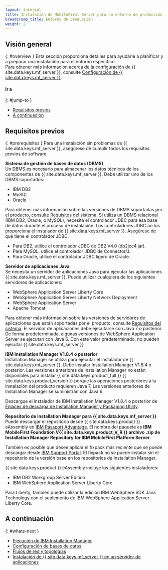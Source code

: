 ```yaml
---
layout: tutorial
title: Instalación de MobileFirst Server para un entorno de producción
breadcrumb_title: Entorno de producción
weight: 2
---
```

<!-- NLS_CHARSET=UTF-8 -->
## Visión general
{: #overview }
Esta sección proporciona detalles para ayudarle a planificar y a preparar una instalación para el entorno específico.  
Para obtener más información acerca de la configuración de {{ site.data.keys.mf_server }}, consulte [Configuración de {{ site.data.keys.mf_server }}](server-configuration).

#### Ir a
{: #jump-to }

* [Requisitos previos](#prerequisites)
* [A continuación](#whats-next)

## Requisitos previos
{: #prerequisites }
Para una instalación sin problemas de {{ site.data.keys.mf_server }}, asegúrese de cumplir todos los requisitos previos de software.

**Sistema de gestión de bases de datos (DBMS)**  
Un DBMS es necesario para almacenar los datos técnicos de los componentes de {{ site.data.keys.mf_server }}. Debe utilizar uno de los DBMS soportados:

* IBM DB2 
* MySQL
* Oracle

Para obtener más información sobre las versiones de DBMS soportadas por el producto, consulte [Requisitos del sistema](../../product-overview/requirements). Si utiliza un DBMS relacional (IBM DB2, Oracle, o MySQL), necesita el controlador JDBC para esa base de datos durante el proceso de instalación. Los controladores JDBC no los proporciona el instalador de {{ site.data.keys.mf_server }}. Asegúrese de que tiene el controlador JDBC.

* Para DB2, utilice el controlador JDBC de DB2 V4.0 (db2jcc4.jar).
* Para MySQL, utilice el controlador JDBC de Connector/J.
* Para Oracle, utilice el controlador JDBC ligero de Oracle.

**Servidor de aplicaciones Java**  
Se necesita un servidor de aplicaciones Java para ejecutar las aplicaciones {{ site.data.keys.mf_server }}. Puede utilizar cualquiera de los siguientes servidores de aplicaciones:

* WebSphere Application Server Liberty Core
* WebSphere Application Server Liberty Network Deployment
* WebSphere Application Server
* Apache Tomcat

Para obtener más información sobre las versiones de servidores de aplicaciones que están soportadas por el producto, consulte [Requisitos del sistema](../../product-overview/requirements). El servidor de aplicaciones debe ejecutarse con Java 7 o posterior. De forma predeterminada, algunas versiones de WebSphere Application Server se ejecutan con Java 6. Con este valor predeterminado, no pueden ejecutar {{ site.data.keys.mf_server }}

**IBM Installation Manager V1.8.4 o posterior**  
Installation Manager se utiliza para ejecutar el instalador de {{ site.data.keys.mf_server }}. Debe instalar Installation Manager V1.8.4 o posterior. Las versiones anteriores de Installation Manager no están disponibles para instalar {{ site.data.keys.product_full }} {{ site.data.keys.product_version }} porque las operaciones posteriores a la instalación del producto requieren Java 7. Las versiones anteriores de Installation Manager se suministran con Java 6.


Descargue el instalador de IBM Installation Manager V1.8.4 o posterior de [Enlaces de descarga de Installation Manager y Packaging Utility](http://www.ibm.com/support/docview.wss?uid=swg27025142).

**Repositorio de Installation Manager para {{ site.data.keys.mf_server }}**  
Puede descargar el repositorio desde {{ site.data.keys.product }} eAssembly en [IBM Passport Advantage](http://www.ibm.com/software/passportadvantage/pao_customers.htm). El nombre del paquete es **IBM MobileFirst Foundation V{{ site.data.keys.product_V_R }} archivo .zip de Installation Manager Repository for IBM MobileFirst Platform Server**.

También es posible que desee aplicar el fixpack más reciente que se puede descargar desde [IBM Support Portal](http://www.ibm.com/support/entry/portal/product/other_software/ibm_mobilefirst_platform_foundation). El fixpack no se puede instalar sin el repositorio de la versión base en los repositorios de Installation Manager.

{{ site.data.keys.product }} eAssembly incluye los siguientes instaladores:

* IBM DB2 Workgroup Server Edition
* IBM WebSphere Application Server Liberty Core

Para Liberty, también puede utilizar la edición IBM WebSphere SDK Java Technology con el suplemento de IBM WebSphere Application Server Liberty Core.

## A continuación
{: #whats-next }

* [Ejecución de IBM Installation Manager](installation-manager)
* [Configuración de bases de datos](databases)
* [Flujos de red y topologías](topologies)
* [Instalación de {{ site.data.keys.mf_server }} en un servidor de aplicaciones](appserver)
